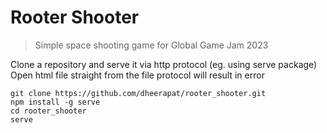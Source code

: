 # Rooter Shooter

>Simple space shooting game for Global Game Jam 2023

Clone a repository and serve it via http protocol (eg. using serve package)  
Open html file straight from the file protocol will result in error

```
git clone https://github.com/dheerapat/rooter_shooter.git
npm install -g serve
cd rooter_shooter
serve
```
